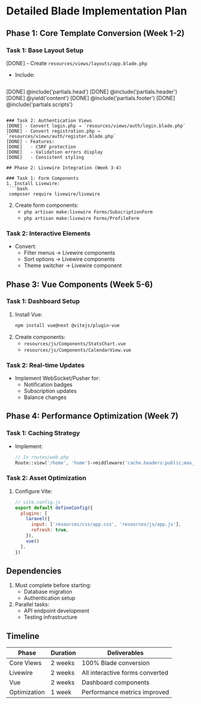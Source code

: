 # Detailed Blade Implementation Plan

## Phase 1: Core Template Conversion (Week 1-2)

### Task 1: Base Layout Setup
[DONE] - Create `resources/views/layouts/app.blade.php`
- Include:
  ```php
[DONE]   @include('partials.head')
[DONE]   @include('partials.header')
[DONE]   @yield('content')
[DONE]   @include('partials.footer')
[DONE]   @include('partials.scripts')
  ```

### Task 2: Authentication Views
[DONE] - Convert login.php → `resources/views/auth/login.blade.php`
[DONE] - Convert registration.php → `resources/views/auth/register.blade.php`
[DONE] - Features:
[DONE]   - CSRF protection
[DONE]   - Validation errors display
[DONE]   - Consistent styling

## Phase 2: Livewire Integration (Week 3-4)

### Task 1: Form Components
1. Install Livewire:
   ```bash
   composer require livewire/livewire
   ```
2. Create form components:
   - `php artisan make:livewire Forms/SubscriptionForm`
   - `php artisan make:livewire Forms/ProfileForm`

### Task 2: Interactive Elements
- Convert:
  - Filter menus → Livewire components
  - Sort options → Livewire components
  - Theme switcher → Livewire component

## Phase 3: Vue Components (Week 5-6)

### Task 1: Dashboard Setup
1. Install Vue:
   ```bash
   npm install vue@next @vitejs/plugin-vue
   ```
2. Create components:
   - `resources/js/Components/StatsChart.vue`
   - `resources/js/Components/CalendarView.vue`

### Task 2: Real-time Updates
- Implement WebSocket/Pusher for:
  - Notification badges
  - Subscription updates
  - Balance changes

## Phase 4: Performance Optimization (Week 7)

### Task 1: Caching Strategy
- Implement:
  ```php
  // In routes/web.php
  Route::view('/home', 'home')->middleware('cache.headers:public;max_age=300');
  ```

### Task 2: Asset Optimization
1. Configure Vite:
   ```js
   // vite.config.js
   export default defineConfig({
     plugins: [
       laravel({
         input: ['resources/css/app.css', 'resources/js/app.js'],
         refresh: true,
       }),
       vue()
     ],
   })
   ```

## Dependencies
1. Must complete before starting:
   - Database migration
   - Authentication setup
2. Parallel tasks:
   - API endpoint development
   - Testing infrastructure

## Timeline
| Phase       | Duration | Deliverables                     |
|-------------|----------|----------------------------------|
| Core Views  | 2 weeks  | 100% Blade conversion            |
| Livewire    | 2 weeks  | All interactive forms converted  |
| Vue         | 2 weeks  | Dashboard components             |
| Optimization| 1 week   | Performance metrics improved     |